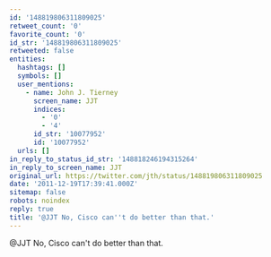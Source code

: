 ```yaml
---
id: '148819806311809025'
retweet_count: '0'
favorite_count: '0'
id_str: '148819806311809025'
retweeted: false
entities:
  hashtags: []
  symbols: []
  user_mentions:
    - name: John J. Tierney
      screen_name: JJT
      indices:
        - '0'
        - '4'
      id_str: '10077952'
      id: '10077952'
  urls: []
in_reply_to_status_id_str: '148818246194315264'
in_reply_to_screen_name: JJT
original_url: https://twitter.com/jth/status/148819806311809025
date: '2011-12-19T17:39:41.000Z'
sitemap: false
robots: noindex
reply: true
title: '@JJT No, Cisco can''t do better than that.'
---
```


@JJT No, Cisco can't do better than that.